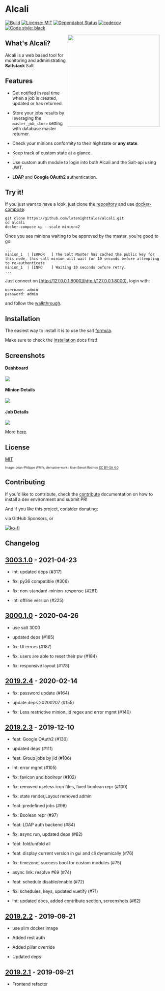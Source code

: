 # Alcali

[![Build](https://github.com/latenighttales/alcali/actions/workflows/test_on_push.yml/badge.svg?branch=develop)](https://github.com/latenighttales/alcali/actions/workflows/test_on_push.yml)
[![License: MIT](https://img.shields.io/badge/License-MIT-blue.svg)](https://opensource.org/licenses/MIT)
[![Dependabot Status](https://api.dependabot.com/badges/status?host=github&repo=latenighttales/alcali)](https://dependabot.com)
[![codecov](https://codecov.io/gh/latenighttales/alcali/branch/2019.2.0/graph/badge.svg)](https://codecov.io/gh/latenighttales/alcali)
[![Code style: black](https://img.shields.io/badge/code%20style-black-000000.svg)](https://github.com/python/black)

<img align="right" height="300" src="https://upload.wikimedia.org/wikipedia/commons/5/5f/Logo_du_Mois_de_la_contribution_sans_texte.svg">


## What's Alcali?

Alcali is a web based tool for monitoring and administrating **Saltstack** Salt.

## Features

- Get notified in real time when a job is created, updated or has returned. 

- Store your jobs results by leveraging the `master_job_store` setting with database master returner.

- Check your minions conformity to their highstate or **any state**.

- Keep track of custom state at a glance.

- Use custom auth module to login into both Alcali and the Salt-api using JWT.

- **LDAP** and **Google OAuth2** authentication.

## Try it!

If you just want to have a look, just clone the [repository](https://github.com/latenighttales/alcali.git) and use [docker-compose](https://docs.docker.com/compose/):

```commandline
git clone https://github.com/latenighttales/alcali.git
cd alcali
docker-compose up --scale minion=2
```


Once you see minions waiting to be approved by the master, you're good to go:

```commandline
...
minion_1  | [ERROR   ] The Salt Master has cached the public key for this node, this salt minion will wait for 10 seconds before attempting to re-authenticate
minion_1  | [INFO    ] Waiting 10 seconds before retry.
...
```

Just connect on [http://127.0.0.1:8000](http://127.0.0.1:8000), login with:

```commandline
username: admin
password: admin
```

and follow the [walkthrough](https://alcali.dev/walkthrough/).

## Installation

The easiest way to install it is to use the salt [formula](https://github.com/latenighttales/alcali-formula).

Make sure to check the [installation](https://alcali.dev/installation/) docs first!

## Screenshots

#### Dashboard
![](docs/docs/images/screenshots/dashboard-dark.png)

#### Minion Details
![](docs/docs/images/screenshots/minion-detail-dark.png)

#### Job Details
![](docs/docs/images/screenshots/job-detail.png)

More [here](https://github.com/latenighttales/alcali/blob/2019.2/docs/docs/screenshots.md).

## License

[MIT](LICENSE)

<sub><sub>Image: Jean-Philippe WMFr, derivative work : User:Benoit Rochon [CC BY-SA 4.0](https://creativecommons.org/licenses/by-sa/4.0)</sub></sub>

## Contributing

If you'd like to contribute, check the [contribute](https://alcali.dev/contribute/) documentation on how to install a dev environment and submit PR!

And if you like this project, consider donating:

via GitHub Sponsors, or

[![ko-fi](https://www.ko-fi.com/img/githubbutton_sm.svg)](https://ko-fi.com/J3J3173F6)


## Changelog

## [3003.1.0] - 2021-04-23

- int: updated deps (#317)

- fix: py36 compatible (#306)

- fix: non-standard-minion-response (#281)

- int: offline version (#225)

[3003.1.0]: https://github.com/latenighttales/alcali/compare/v3003.1.0...HEAD


## [3000.1.0] - 2020-04-26

- use salt 3000

- updated deps (#185)

- fix: UI errors (#187)

- fix: users are able to reset their pw (#184)

- fix: responsive layout (#178)

[3000.1.0]: https://github.com/latenighttales/alcali/compare/v2019.2.5...HEAD

## [2019.2.4] - 2020-02-14

- fix: password update (#164)

- update deps 20200207 (#155)

- fix: Less restrictive minion_id regex and error mgmt (#140)

[2019.2.4]: https://github.com/latenighttales/alcali/compare/v2019.2.4...HEAD

## [2019.2.3] - 2019-12-10

- feat: Google OAuth2 (#130)

- updated deps (#111)

- feat: Group jobs by jid (#106)

- int: error mgmt (#105)

- fix: favicon and boolrepr (#102)

- fix: removed useless icon files, fixed boolean repr (#100)

- fix: state render,Layout removed admin

- feat: predefined jobs (#98)

- fix: Boolean repr (#97)

- feat: LDAP auth backend (#84)

- fix: async run, updated deps (#82)

- feat: fold/unfold all

- feat: display current version in gui and cli dynamically (#76)

- fix: timezone, success bool for custom modules (#75)

- async link: resolve #69 (#74)

- feat: schedule disable/enable (#72)

- fix: schedules, keys, updated vuetify (#71)

- int: updated docs, added contribute section, screenshots (#62)

[2019.2.3]: https://github.com/latenighttales/alcali/compare/v2019.2.3...v2019.2.4

## [2019.2.2] - 2019-09-21

- use slim docker image

- Added rest auth

- Added pillar override

- Updated deps

[2019.2.2]: https://github.com/latenighttales/alcali/compare/v2019.2.2...v2019.2.3

## [2019.2.1] - 2019-09-21

- Frontend refactor

[2019.2.1]: https://github.com/latenighttales/alcali/compare/v2019.2.1...v2019.2.2
